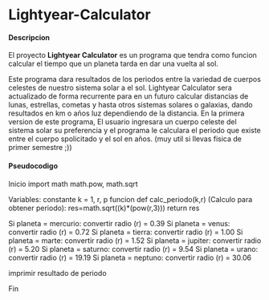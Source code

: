 # Lightyear-Calculator
#### Descripcion

El proyecto **Lightyear Calculator** es un programa que tendra como funcion calcular el tiempo que un planeta tarda en dar una vuelta al sol.

Este programa dara resultados de los periodos entre la variedad de cuerpos celestes de nuestro sistema solar a el sol.
Lightyear Calculator sera actualizado de forma recurrente para en un futuro calcular distancias de lunas, estrellas, cometas y hasta otros sistemas solares o galaxias, dando resultados en km o años luz dependiendo de la distancia.
En la primera version de este programa, El usuario ingresara un cuerpo celeste del sistema solar su preferencia y el programa le calculara  el periodo que existe entre el cuerpo spolicitado y el sol en años. (muy util si llevas fisica de primer semestre ;))

#### Pseudocodigo
Inicio
import math
math.pow, math.sqrt

Variables:
constante k = 1, r, p
funcion def calc_periodo(k,r)
(Calculo para obtener periodo): res=math.sqrt((k)*(pow(r,3)))
  return res
  
 Si planeta = mercurio:
   convertir radio (r) = 0.39
 Si planeta = venus:
   convertir radio (r) = 0.72
 Si planeta = tierra:
   convertir radio (r) = 1.00
 Si planeta = marte:
   convertir radio (r) = 1.52
 Si planeta = jupiter:
   convertir radio (r) = 5.20
 Si planeta = saturno:
   convertir radio (r) = 9.54
 Si planeta = urano:
   convertir radio (r) = 19.19
 Si planeta = neptuno:
   convertir radio (r) = 30.06
   
   imprimir resultado de periodo
  
Fin
